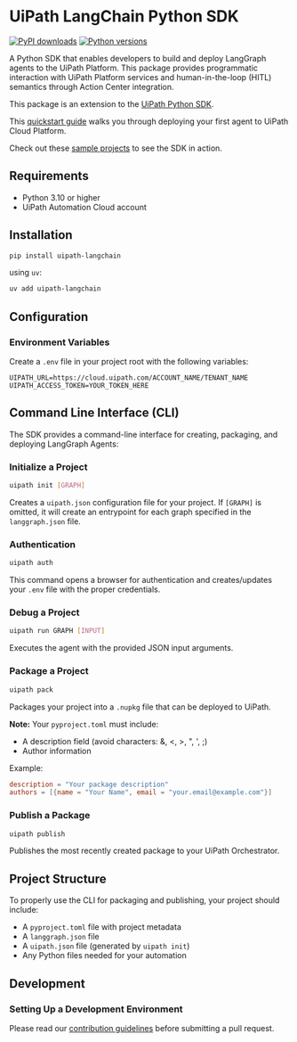 # UiPath LangChain Python SDK

[![PyPI downloads](https://img.shields.io/pypi/dm/uipath-langchain.svg)](https://pypi.org/project/uipath-langchain/)
[![Python versions](https://img.shields.io/pypi/pyversions/uipath-langchain.svg)](https://pypi.org/project/uipath-langchain/)

A Python SDK that enables developers to build and deploy LangGraph agents to the UiPath Platform. This package provides programmatic interaction with UiPath Platform services and human-in-the-loop (HITL) semantics through Action Center integration.

This package is an extension to the [UiPath Python SDK](https://github.com/UiPath/uipath-python).

This [quickstart guide](https://uipath.github.io/uipath-python/) walks you through deploying your first agent to UiPath Cloud Platform.

Check out these [sample projects](https://github.com/UiPath/uipath-langchain-python/tree/main/samples) to see the SDK in action.

## Requirements

- Python 3.10 or higher
- UiPath Automation Cloud account

## Installation

```bash
pip install uipath-langchain
```

using `uv`:

```bash
uv add uipath-langchain
```

## Configuration

### Environment Variables

Create a `.env` file in your project root with the following variables:

```
UIPATH_URL=https://cloud.uipath.com/ACCOUNT_NAME/TENANT_NAME
UIPATH_ACCESS_TOKEN=YOUR_TOKEN_HERE
```

## Command Line Interface (CLI)

The SDK provides a command-line interface for creating, packaging, and deploying LangGraph Agents:

### Initialize a Project

```bash
uipath init [GRAPH]
```

Creates a `uipath.json` configuration file for your project. If `[GRAPH]` is omitted, it will create an entrypoint for each graph specified in the `langgraph.json` file.

### Authentication

```bash
uipath auth
```

This command opens a browser for authentication and creates/updates your `.env` file with the proper credentials.

### Debug a Project

```bash
uipath run GRAPH [INPUT]
```

Executes the agent with the provided JSON input arguments.

### Package a Project

```bash
uipath pack
```

Packages your project into a `.nupkg` file that can be deployed to UiPath.

**Note:** Your `pyproject.toml` must include:
- A description field (avoid characters: &, <, >, ", ', ;)
- Author information

Example:
```toml
description = "Your package description"
authors = [{name = "Your Name", email = "your.email@example.com"}]
```

### Publish a Package

```bash
uipath publish
```

Publishes the most recently created package to your UiPath Orchestrator.

## Project Structure

To properly use the CLI for packaging and publishing, your project should include:
- A `pyproject.toml` file with project metadata
- A `langgraph.json` file
- A `uipath.json` file (generated by `uipath init`)
- Any Python files needed for your automation

## Development

### Setting Up a Development Environment

Please read our [contribution guidelines](https://github.com/UiPath/uipath-langchain-python/blob/main/CONTRIBUTING.md) before submitting a pull request.

